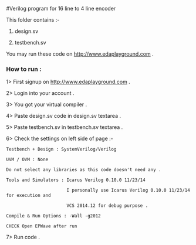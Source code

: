 #Verilog program for 16 line to 4 line encoder

This folder contains :-

  1) design.sv
  
  2) testbench.sv
  
You may run these code on http://www.edaplayground.com .


### How to run :

 1> First signup on http://www.edaplayground.com .
 
 2> Login into your account .
 
 3> You got your virtual compiler .
 
 4> Paste design.sv code in design.sv textarea .
 
 5> Paste testbench.sv in testbench.sv textarea .
 
 6> Check the settings on left side of page :-
 
    Testbench + Design : SystemVerilog/Verilog
    
    UVM / OVM : None
    
    Do not select any libraries as this code doesn't need any .
    
    Tools and Simulators : Icarus Verilog 0.10.0 11/23/14
    
                           I personally use Icarus Verilog 0.10.0 11/23/14 for execution and
                           
                           VCS 2014.12 for debug purpose .
                           
    Compile & Run Options : -Wall -g2012
    
    CHECK Open EPWave after run
    
 7> Run code .
